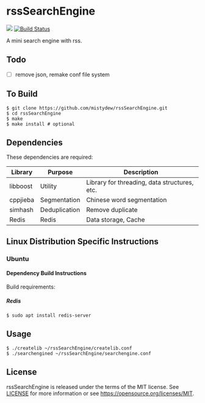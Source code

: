 # rssSearchEngine

![](https://github.com/mistydew/rssSearchEngine/workflows/C/C++%20CI/badge.svg)
[![Build Status](https://travis-ci.com/mistydew/rssSearchEngine.svg?branch=master)](https://travis-ci.com/mistydew/rssSearchEngine)

A mini search engine with rss.

## Todo

- [ ] remove json, remake conf file system

## To Build

```
$ git clone https://github.com/mistydew/rssSearchEngine.git
$ cd rssSearchEngine
$ make
$ make install # optional
```

## Dependencies

These dependencies are required:

Library  | Purpose       | Description
---------|---------------|-------------
libboost | Utility       | Library for threading, data structures, etc.
cppjieba | Segmentation  | Chinese word segmentation
simhash  | Deduplication | Remove duplicate
Redis    | Redis         | Data storage, Cache

## Linux Distribution Specific Instructions

### Ubuntu

#### Dependency Build Instructions

Build requirements:

##### Redis

```
$ sudo apt install redis-server
```

## Usage

```
$ ./createlib ~/rssSearchEngine/createlib.conf
$ ./searchengined ~/rssSearchEngine/searchengine.conf
```

## License

rssSearchEngine is released under the terms of the MIT license.
See [LICENSE](LICENSE) for more information or see https://opensource.org/licenses/MIT.
